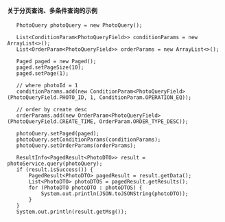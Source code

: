 #### 关于分页查询、多条件查询的示例

       PhotoQuery photoQuery = new PhotoQuery();

       List<ConditionParam<PhotoQueryField>> conditionParams = new ArrayList<>();
       List<OrderParam<PhotoQueryField>> orderParams = new ArrayList<>();

       Paged paged = new Paged();
       paged.setPageSize(10);
       paged.setPage(1);

       // where photoId = 1
       conditionParams.add(new ConditionParam<PhotoQueryField>(PhotoQueryField.PHOTO_ID, 1, ConditionParam.OPERATION_EQ));

       // order by create desc
       orderParams.add(new OrderParam<PhotoQueryField>(PhotoQueryField.CREATE_TIME, OrderParam.ORDER_TYPE_DESC));

       photoQuery.setPaged(paged);
       photoQuery.setConditionParams(conditionParams);
       photoQuery.setOrderParams(orderParams);

       ResultInfo<PagedResult<PhotoDTO>> result = photoService.query(photoQuery);
       if (result.isSuccess()) {
           PagedResult<PhotoDTO> pagedResult = result.getData();
           List<PhotoDTO> photoDTOS = pagedResult.getResults();
           for (PhotoDTO photoDTO : photoDTOS) {
               System.out.println(JSON.toJSONString(photoDTO));
           }
       }
       System.out.println(result.getMsg());